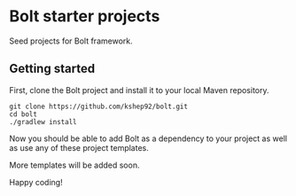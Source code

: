 # Bolt starter projects

Seed projects for Bolt framework.

## Getting started

First, clone the Bolt project and install it to your local Maven repository.

```shell
git clone https://github.com/kshep92/bolt.git
cd bolt
./gradlew install
```

Now you should be able to add Bolt as a dependency to your project as well as use any
of these project templates. 

More templates will be added soon.

Happy coding!